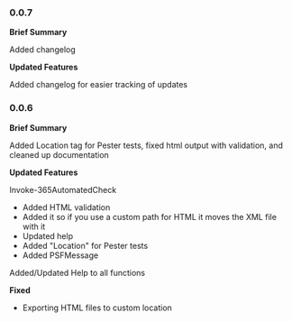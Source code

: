 ### 0.0.7

**Brief Summary**

Added changelog

**Updated Features**

Added changelog for easier tracking of updates

### 0.0.6

**Brief Summary**

Added Location tag for Pester tests, fixed html output with validation, and cleaned up documentation

**Updated Features**

Invoke-365AutomatedCheck

* Added HTML validation
* Added it so if you use a custom path for HTML it moves the XML file with it
* Updated help
* Added "Location" for Pester tests
* Added PSFMessage

Added/Updated Help to all functions

**Fixed**

* Exporting HTML files to custom location

